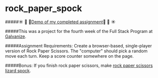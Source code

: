 # rock_paper_spock

#####:sunny: :palm_tree: :evergreen_tree:[Demo of my completed assignment](http://lorienmcs.github.io/rock_paper_spock/):evergreen_tree: :palm_tree: :sunny:

#####This was a project for the fourth week of the Full Stack Program at [Galvanize](http://www.galvanize.com/courses/full-stack/).

#####Assignment Requirements: Create a browser-based, single-player version of Rock Paper Scissors. The "computer" should pick a random move each turn. Keep a score counter somewhere on the page.

#####Bonus: If you finish rock paper scissors, make [rock paper scissors lizard spock](http://www.samkass.com/theories/RPSSL.html).
